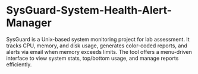 # SysGuard-System-Health-Alert-Manager
SysGuard is a Unix-based system monitoring project for lab assessment. It tracks CPU, memory, and disk usage, generates color-coded reports, and alerts via email when memory exceeds limits. The tool offers a menu-driven interface to view system stats, top/bottom usage, and manage reports efficiently.
